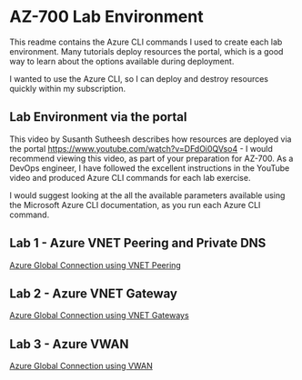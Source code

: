 # AZ-700 Lab Environment

This readme contains the Azure CLI commands I used to create each lab environment. Many tutorials deploy resources the portal, which is a good way to learn about the options available during deployment.

I wanted to use the Azure CLI, so I can deploy and destroy resources quickly within my subscription. 

## Lab Environment via the portal
This video by Susanth Sutheesh describes how resources are deployed via the portal https://www.youtube.com/watch?v=DFdOi0QVso4  - I would recommend viewing this video, as part of your preparation for AZ-700. As a DevOps engineer, I have followed the excellent instructions in the YouTube video and produced Azure CLI commands for each lab exercise.

I would suggest looking at the all the available parameters available using the Microsoft Azure CLI documentation, as you run each Azure CLI command.

## Lab 1 - Azure VNET Peering and Private DNS
[Azure Global Connection using VNET Peering](lab1.md)
## Lab 2 - Azure VNET Gateway
[Azure Global Connection using VNET Gateways](lab2.md)
## Lab 3 - Azure VWAN
[Azure Global Connection using VWAN](lab3.md)